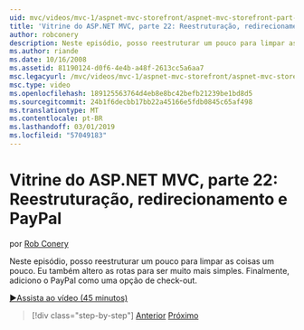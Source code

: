```yaml
---
uid: mvc/videos/mvc-1/aspnet-mvc-storefront/aspnet-mvc-storefront-part-22-restructuring-rerouting-and-paypal
title: 'Vitrine do ASP.NET MVC, parte 22: Reestruturação, redirecionamento e PayPal | Microsoft Docs'
author: robconery
description: Neste episódio, posso reestruturar um pouco para limpar as coisas um pouco. Eu também altero as rotas para ser muito mais simples. Finalmente, adiciono o PayPal como optio um check-out...
ms.author: riande
ms.date: 10/16/2008
ms.assetid: 81190124-d0f6-4e4b-a48f-2613cc5a6aa7
msc.legacyurl: /mvc/videos/mvc-1/aspnet-mvc-storefront/aspnet-mvc-storefront-part-22-restructuring-rerouting-and-paypal
msc.type: video
ms.openlocfilehash: 189125563764d4eb8e8bc42befb21239be1bd8d5
ms.sourcegitcommit: 24b1f6decbb17bb22a45166e5fdb0845c65af498
ms.translationtype: MT
ms.contentlocale: pt-BR
ms.lasthandoff: 03/01/2019
ms.locfileid: "57049183"
---
```

<a name="aspnet-mvc-storefront-part-22-restructuring-rerouting-and-paypal"></a>Vitrine do ASP.NET MVC, parte 22: Reestruturação, redirecionamento e PayPal
====================
por [Rob Conery](https://github.com/robconery)

Neste episódio, posso reestruturar um pouco para limpar as coisas um pouco. Eu também altero as rotas para ser muito mais simples. Finalmente, adiciono o PayPal como uma opção de check-out.

[&#9654;Assista ao vídeo (45 minutos)](https://channel9.msdn.com/Blogs/ASP-NET-Site-Videos/aspnet-mvc-storefront-part-22-restructuring-rerouting-and-paypal)

> [!div class="step-by-step"]
> [Anterior](aspnet-mvc-storefront-part-21-order-manager-and-personalization.md)
> [Próximo](aspnet-mvc-storefront-part-23-getting-started-with-domain-driven-design.md)
